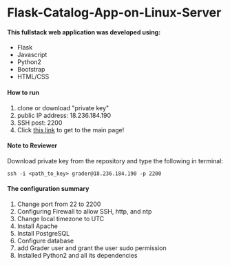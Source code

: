 # Flask-Catalog-App-on-Linux-Server

#### This fullstack web application was developed using:
* Flask
* Javascript
* Python2
* Bootstrap
* HTML/CSS


#### How to run
1. clone or download "private key"
2. public IP address: 18.236.184.190
3. SSH post: 2200
4. Click [this link](http://18.236.184.190/) to get to the main page!

#### Note to Reviewer
Download private key from the repository and type the following in terminal:
```
ssh -i <path_to_key> grader@18.236.184.190 -p 2200
```

#### The configuration summary
1. Change port from 22 to 2200
2. Configuring Firewall to allow SSH, http, and ntp
3. Change local timezone to UTC
4. Install Apache
5. Install PostgreSQL
6. Configure database
7. add Grader user and grant the user sudo permission
8. Installed Python2 and all its dependencies
